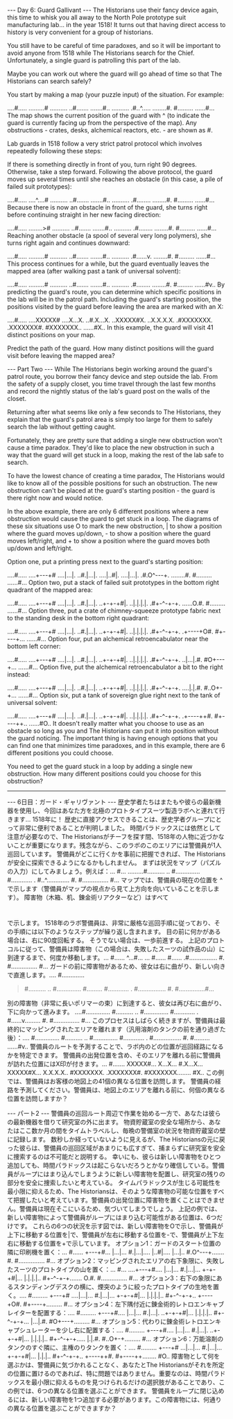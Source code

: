 --- Day 6: Guard Gallivant ---
The Historians use their fancy device again, this time to whisk you all away to the North Pole prototype suit manufacturing lab... in the year 1518! It turns out that having direct access to history is very convenient for a group of historians.

You still have to be careful of time paradoxes, and so it will be important to avoid anyone from 1518 while The Historians search for the Chief. Unfortunately, a single guard is patrolling this part of the lab.

Maybe you can work out where the guard will go ahead of time so that The Historians can search safely?

You start by making a map (your puzzle input) of the situation. For example:

....#.....
.........#
..........
..#.......
.......#..
..........
.#..^.....
........#.
#.........
......#...
The map shows the current position of the guard with ^ (to indicate the guard is currently facing up from the perspective of the map). Any obstructions - crates, desks, alchemical reactors, etc. - are shown as #.

Lab guards in 1518 follow a very strict patrol protocol which involves repeatedly following these steps:

If there is something directly in front of you, turn right 90 degrees.
Otherwise, take a step forward.
Following the above protocol, the guard moves up several times until she reaches an obstacle (in this case, a pile of failed suit prototypes):

....#.....
....^....#
..........
..#.......
.......#..
..........
.#........
........#.
#.........
......#...
Because there is now an obstacle in front of the guard, she turns right before continuing straight in her new facing direction:

....#.....
........>#
..........
..#.......
.......#..
..........
.#........
........#.
#.........
......#...
Reaching another obstacle (a spool of several very long polymers), she turns right again and continues downward:

....#.....
.........#
..........
..#.......
.......#..
..........
.#......v.
........#.
#.........
......#...
This process continues for a while, but the guard eventually leaves the mapped area (after walking past a tank of universal solvent):

....#.....
.........#
..........
..#.......
.......#..
..........
.#........
........#.
#.........
......#v..
By predicting the guard's route, you can determine which specific positions in the lab will be in the patrol path. Including the guard's starting position, the positions visited by the guard before leaving the area are marked with an X:

....#.....
....XXXXX#
....X...X.
..#.X...X.
..XXXXX#X.
..X.X.X.X.
.#XXXXXXX.
.XXXXXXX#.
#XXXXXXX..
......#X..
In this example, the guard will visit 41 distinct positions on your map.

Predict the path of the guard. How many distinct positions will the guard visit before leaving the mapped area?

--- Part Two ---
While The Historians begin working around the guard's patrol route, you borrow their fancy device and step outside the lab. From the safety of a supply closet, you time travel through the last few months and record the nightly status of the lab's guard post on the walls of the closet.

Returning after what seems like only a few seconds to The Historians, they explain that the guard's patrol area is simply too large for them to safely search the lab without getting caught.

Fortunately, they are pretty sure that adding a single new obstruction won't cause a time paradox. They'd like to place the new obstruction in such a way that the guard will get stuck in a loop, making the rest of the lab safe to search.

To have the lowest chance of creating a time paradox, The Historians would like to know all of the possible positions for such an obstruction. The new obstruction can't be placed at the guard's starting position - the guard is there right now and would notice.

In the above example, there are only 6 different positions where a new obstruction would cause the guard to get stuck in a loop. The diagrams of these six situations use O to mark the new obstruction, | to show a position where the guard moves up/down, - to show a position where the guard moves left/right, and + to show a position where the guard moves both up/down and left/right.

Option one, put a printing press next to the guard's starting position:

....#.....
....+---+#
....|...|.
..#.|...|.
....|..#|.
....|...|.
.#.O^---+.
........#.
#.........
......#...
Option two, put a stack of failed suit prototypes in the bottom right quadrant of the mapped area:


....#.....
....+---+#
....|...|.
..#.|...|.
..+-+-+#|.
..|.|.|.|.
.#+-^-+-+.
......O.#.
#.........
......#...
Option three, put a crate of chimney-squeeze prototype fabric next to the standing desk in the bottom right quadrant:

....#.....
....+---+#
....|...|.
..#.|...|.
..+-+-+#|.
..|.|.|.|.
.#+-^-+-+.
.+----+O#.
#+----+...
......#...
Option four, put an alchemical retroencabulator near the bottom left corner:

....#.....
....+---+#
....|...|.
..#.|...|.
..+-+-+#|.
..|.|.|.|.
.#+-^-+-+.
..|...|.#.
#O+---+...
......#...
Option five, put the alchemical retroencabulator a bit to the right instead:

....#.....
....+---+#
....|...|.
..#.|...|.
..+-+-+#|.
..|.|.|.|.
.#+-^-+-+.
....|.|.#.
#..O+-+...
......#...
Option six, put a tank of sovereign glue right next to the tank of universal solvent:

....#.....
....+---+#
....|...|.
..#.|...|.
..+-+-+#|.
..|.|.|.|.
.#+-^-+-+.
.+----++#.
#+----++..
......#O..
It doesn't really matter what you choose to use as an obstacle so long as you and The Historians can put it into position without the guard noticing. The important thing is having enough options that you can find one that minimizes time paradoxes, and in this example, there are 6 different positions you could choose.

You need to get the guard stuck in a loop by adding a single new obstruction. How many different positions could you choose for this obstruction?

---------------------------------------------------------

--- 6日目：ガード・ギャリヴァント ---
歴史学者たちはまたもや彼らの最新機器を使用し、今回はあなた方を北極のプロトタイプスーツ製造ラボへと連れて行きます... 1518年に！ 歴史に直接アクセスできることは、歴史学者グループにとって非常に便利であることが判明しました。
時間パラドックスには依然として注意が必要なので、The Historiansがチーフを探す間、1518年の人物に近づかないことが重要になります。残念ながら、このラボのこのエリアには警備員が1人巡回しています。
警備員がどこに行くかを事前に把握できれば、The Historiansが安全に探索できるようになるかもしれません。
まずは状況をマップ（パズルの入力）にしてみましょう。例えば：...
#...
.........#..........
..
#..............
#............
.
#..^.............
#.
#...............
#...
マップでは、警備員の現在の位置を
^
で示します（警備員がマップの視点から見て上方向を向いていることを示します）。 障害物（木箱、机、錬金術リアクターなど）はすべて
#
で示します。
1518年のラボ警備員は、非常に厳格な巡回手順に従っており、その手順には以下のようなステップが繰り返し含まれます。
目の前に何かがある場合は、右に90度回転する。
そうでない場合は、一歩前進する。
上記のプロトコルに従って、警備員は障害物（この場合は、失敗したスーツの試作品の山）に到達するまで、何度か移動します。...
#......
^...#...
...
#......
#......
.#................
#.
#...............
#...
ガードの前に障害物があるため、彼女は右に曲がり、新しい向きで直進します。....
#.............
>#..........
..
#..............
#.........
#............
.
#................
#.
#...............#...

別の障害物（非常に長いポリマーの束）に到達すると、彼女は再び右に曲がり、下に向かって進みます。
....#..............
#..........
..
#..............
#............
.
#......v.........
#.
#...............
#...
このプロセスはしばらく続きますが、警備員は最終的にマッピングされたエリアを離れます（汎用溶剤のタンクの前を通り過ぎた後）：....
#..............
#..........
..
#..............
#............
.
#................
#.
#.........
......#v..
警備員のルートを予測することで、ラボ内のどの位置が巡回経路になるかを特定できます。 警備員の出発位置を含め、そのエリアを離れる前に警備員が訪れた位置にはX印が付きます。...
#.......
XXXXX#...
X...X...
#.X...X...
XXXXX#X...
X.X.X.X..
#XXXXXXX.
.XXXXXXX#.
#XXXXXXX........
#X..
この例では、警備員はお客様の地図上の41個の異なる位置を訪問します。
警備員の経路を予測してください。警備員は、地図上のエリアを離れる前に、何個の異なる位置を訪問しますか？

--- パート2 ---
警備員の巡回ルート周辺で作業を始める一方で、あなたは彼らの最新機器を借りて研究室の外に出ます。 物資貯蔵室の安全な場所から、あなたはここ数か月の間をタイムトラベルし、毎晩の警備室の状況を物資貯蔵室の壁に記録します。
数秒しか経っていないように見えるが、The Historiansの元に戻った彼らは、警備員の巡回区域があまりにも広すぎて、捕まらずに研究室を安全に捜索するのは不可能だと説明する。
幸いにも、彼らは新しい障害物をひとつ追加しても、時間パラドックスは起こらないだろうとかなり確信している。警備員がループにはまり込んでしまうように新しい障害物を配置し、研究室の残りの部分を安全に捜索したいと考えている。
タイムパラドックスが生じる可能性を最小限に抑えるため、The Historiansは、そのような障害物の可能な位置をすべて把握したいと考えています。警備員の出発位置に障害物を置くことはできません。警備員は現在そこにいるため、気づいてしまうでしょう。
上記の例では、新しい障害物によって警備員がループにはまり込む可能性がある位置は、6つだけです。 これらの6つの状況を示す図では、新しい障害物をOで示し、警備員が上下に移動する位置を|で、警備員が左右に移動する位置を-で、警備員が上下左右に移動する位置を+で示しています。
オプション1：ガードのスタート位置の隣に印刷機を置く：...
#......
+---+#...
|...|...
#.|...|....
|..#|....
|...|..
#.O^---+.......
#.
#...............
#...
オプション2：マッピングされたエリアの右下象限に、失敗したスーツのプロトタイプの山を置く：...
#...
....+---+#....
|...|...
#.|...|...
+-+-+#|...
|.|.|.|..
#+-^-+-+.......
O.#.
#...............
#...
オプション3：右下の象限にあるスタンディングデスクの横に、煙突のように絞ったプロトタイプの生地を置く。....
#.........
+---+#
....|...|...
#.|...|...
+-+-+#|...
|.|.|.|..
#+-^-+-+..
+----+O#.
#+----+.........
#...
オプション4：左下隅付近に錬金術的レトロエンキャブレイターを配置する：....
#.........
+---+#....
|...|...
#.|...|.
..+-+-+#|...
|.|.|.|..
#+-^-+-+...
|...|.#.
#O+---+.........
#...
オプション5：代わりに錬金術レトロエンキャプシュレーターを少し右に配置する：....
#.........
+---+#....
|...|...
#.|...|.
..+-+-+#|...
|.|.|.|..
#+-^-+-+.....
|.|.#.
#..O+-+.........
#...
オプション6：万能溶剤のタンクのすぐ隣に、主権のりタンクを置く：....
#.........
+---+#
...|...|...
#.|...|...
+-+-+#|...
|.|.|..
#+-^-+-+..
+----++#.
#+----++........
#O..
障害物として何を選ぶかは、警備員に気づかれることなく、あなたとThe Historiansがそれを所定の位置に置けるのであれば、特に問題ではありません。重要なのは、時間パラドックスを最小限に抑えるものを見つけられるだけの選択肢があることであり、この例では、6つの異なる位置を選ぶことができます。
警備員をループに閉じ込めるには、新しい障害物を1つ追加する必要があります。この障害物には、何通りの異なる位置を選ぶことができますか？